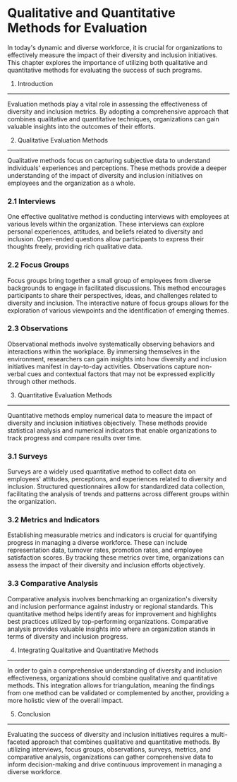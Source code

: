 Qualitative and Quantitative Methods for Evaluation
============================================================

In today's dynamic and diverse workforce, it is crucial for organizations to effectively measure the impact of their diversity and inclusion initiatives. This chapter explores the importance of utilizing both qualitative and quantitative methods for evaluating the success of such programs.

1. Introduction
---------------

Evaluation methods play a vital role in assessing the effectiveness of diversity and inclusion metrics. By adopting a comprehensive approach that combines qualitative and quantitative techniques, organizations can gain valuable insights into the outcomes of their efforts.

2. Qualitative Evaluation Methods
---------------------------------

Qualitative methods focus on capturing subjective data to understand individuals' experiences and perceptions. These methods provide a deeper understanding of the impact of diversity and inclusion initiatives on employees and the organization as a whole.

### 2.1 Interviews

One effective qualitative method is conducting interviews with employees at various levels within the organization. These interviews can explore personal experiences, attitudes, and beliefs related to diversity and inclusion. Open-ended questions allow participants to express their thoughts freely, providing rich qualitative data.

### 2.2 Focus Groups

Focus groups bring together a small group of employees from diverse backgrounds to engage in facilitated discussions. This method encourages participants to share their perspectives, ideas, and challenges related to diversity and inclusion. The interactive nature of focus groups allows for the exploration of various viewpoints and the identification of emerging themes.

### 2.3 Observations

Observational methods involve systematically observing behaviors and interactions within the workplace. By immersing themselves in the environment, researchers can gain insights into how diversity and inclusion initiatives manifest in day-to-day activities. Observations capture non-verbal cues and contextual factors that may not be expressed explicitly through other methods.

3. Quantitative Evaluation Methods
----------------------------------

Quantitative methods employ numerical data to measure the impact of diversity and inclusion initiatives objectively. These methods provide statistical analysis and numerical indicators that enable organizations to track progress and compare results over time.

### 3.1 Surveys

Surveys are a widely used quantitative method to collect data on employees' attitudes, perceptions, and experiences related to diversity and inclusion. Structured questionnaires allow for standardized data collection, facilitating the analysis of trends and patterns across different groups within the organization.

### 3.2 Metrics and Indicators

Establishing measurable metrics and indicators is crucial for quantifying progress in managing a diverse workforce. These can include representation data, turnover rates, promotion rates, and employee satisfaction scores. By tracking these metrics over time, organizations can assess the impact of their diversity and inclusion efforts objectively.

### 3.3 Comparative Analysis

Comparative analysis involves benchmarking an organization's diversity and inclusion performance against industry or regional standards. This quantitative method helps identify areas for improvement and highlights best practices utilized by top-performing organizations. Comparative analysis provides valuable insights into where an organization stands in terms of diversity and inclusion progress.

4. Integrating Qualitative and Quantitative Methods
---------------------------------------------------

In order to gain a comprehensive understanding of diversity and inclusion effectiveness, organizations should combine qualitative and quantitative methods. This integration allows for triangulation, meaning the findings from one method can be validated or complemented by another, providing a more holistic view of the overall impact.

5. Conclusion
-------------

Evaluating the success of diversity and inclusion initiatives requires a multi-faceted approach that combines qualitative and quantitative methods. By utilizing interviews, focus groups, observations, surveys, metrics, and comparative analysis, organizations can gather comprehensive data to inform decision-making and drive continuous improvement in managing a diverse workforce.
